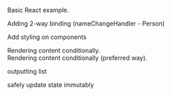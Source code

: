 Basic React example.

Adding 2-way binding (nameChangeHandler - Person)

Add styling on components

Rendering content conditionally.  
Rendering content conditionally (preferred way).

outputting list

safely update state immutably